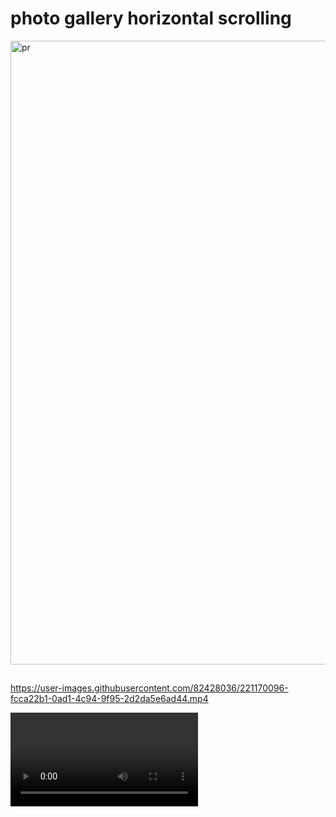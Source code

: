 # photo gallery horizontal scrolling
<img width="998" alt="pr" src="https://user-images.githubusercontent.com/82428036/221170155-73d31afb-e44b-41c7-9162-e40c3ffd4f3e.png">

##

https://user-images.githubusercontent.com/82428036/221170096-fcca22b1-0ad1-4c94-9f95-2d2da5e6ad44.mp4


![](https://github.com/TanyashaVoron/horizontal_scroll_animation/blob/master/imag/zapis-ekrana-2023-02-24-v-163303_LeuAcYJE.mp4)
